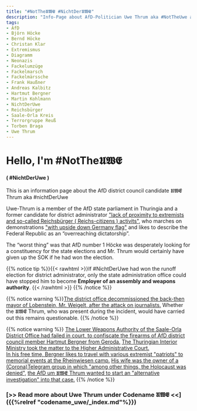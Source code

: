 ```yaml
---
title: "#NotThe𝖀𝖂𝕰 #NichtDer𝖀𝖂𝕰"
description: "Info-Page about AfD-Politician Uwe Thrum aka #NotTheUwe and his contacts to far-right extremists and so-called Reichsbürger activists"
tags:
- AfD
- Björn Höcke
- Bernd Höcke
- Christan Klar
- Extremismus
- Diagramm
- Neonazis
- Fackelumzüge
- Fackelmarsch
- Fackelmärssche
- Frank Haußner
- Andreas Kalbitz
- Hartmut Bergner
- Martin Kohlmann
- NichtDerUwe
- Reichsbürger
- Saale-Orla Kreis
- Terrorgruppe Reuß
- Torben Braga
- Uwe Thrum
---
```



# Hello, I'm #NotThe𝖀𝖂𝕰 
####  ( #NichtDerUwe )

This is an information page about the AfD district council candidate 𝖀𝖂𝕰 Thrum aka #nichtDerUwe

Uwe-Thrum is a member of the AfD state parliament in Thuringia and a former candidate for district administrator ["lack of proximity to extremists and so-called Reichsbürger ( Reichs-citizens ) activits"](https://www.thueringer-allgemeine.de/meinung/article241422600/Kommt-jetzt-ein-Landrat-ohne-Abstand-zu-Extremisten.html), who marches on demonstrations ["with upside down Germany flag"](https://www.otz.de/regionen/saale-orla-kreis/article241477038/AfD-Landratskandidat-Uwe-Thrum-verweigert-sich-dem-oeffentlichen-Wahl-Duell.html)  and likes to describe the Federal Republic as an “overreaching dictatorship”.

The “worst thing” was that AfD number 1 Höcke was desperately looking for a constituency for the state elections and Mr. Thrum would certainly have given up the SOK if he had won the election.


{{% notice tip %}}{{< rawhtml >}}If #NichtDerUwe had won the runoff election for district administrator, only the state administration office could have stopped him  to become **Employer of an assembly and weapons authority**.
{{< /rawhtml >}}
{{% /notice %}}

{{% notice warning %}}[The district office decommissioned the back-then mayor of Lobenstein, Mr. Weigelt, after the attack on journalists.](https://www.mdr.de/nachrichten/thueringen/ost-thueringen/saale-orla/bad-lobenstein-buergermeister-weigelt-dienst-enthoben-100.html)
Whether the 𝖀𝖂𝕰 Thrum, who was present during the incident, would have carried out this remains questionable.
{{% /notice %}}

{{% notice warning %}}
[The Lower Weapons Authority of the Saale-Orla District Office had failed in court, to confiscate the firearms of  AfD district council member Hartmut Bergner from Geroda.](https://www.mdr.de/nachrichten/thueringen/ost-thueringen/gera/afd-mitglied-waffe-urteil-100.html)
[The Thuringian Interior Ministry took the matter to the Higher Administrative Court.](https://www.mdr.de/nachrichten/thueringen/ost-thueringen/gera/afd-mitglied-waffenentzug-urteil-gericht-100.html)<br>
[In his free time, Bergner likes to travel with various extremist "patriots" to memorial events at the Rheinwiesen camp.](https://rechercheportaljenashk.noblogs.org/post/2024/01/04/von-prinzens-gnaden/)
[His wife was the owner of a (Corona)Telegram group in which "among other things, the Holocaust was denied",](https://www.otz.de/regionen/bad-lobenstein/article231789323/Kripo-und-Staatsschutz-ermitteln-zu-Chatgruppe-Triptis.html) [the AfD um 𝖀𝖂𝕰 Thrum wanted to start an "alternative investigation" into that case.](https://www.otz.de/regionen/bad-lobenstein/article231803905/Alternatives-Pruefverfahren-zu-Telegram-Gruppe-in-Triptis.html)
{{% /notice %}}


### [>> Read more about Uwe Thrum under Codename 𝖀𝖂𝕰 <<]({{%relref "codename_uwe/_index.md"%}})  

